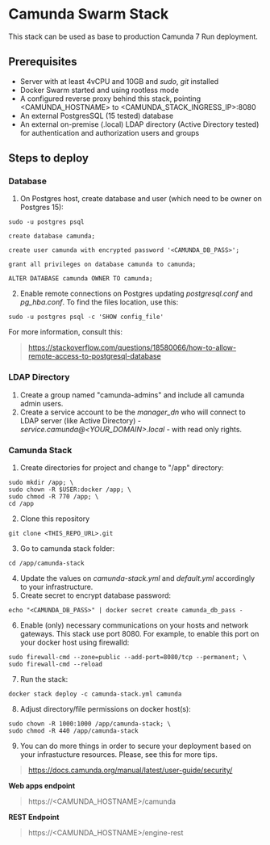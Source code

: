 # Camunda Swarm Stack
This stack can be used as base to production Camunda 7 Run deployment.
## Prerequisites
- Server with at least 4vCPU and 10GB and *sudo*, *git* installed
- Docker Swarm started and using rootless mode
- A configured reverse proxy behind this stack, pointing <CAMUNDA_HOSTNAME> to <CAMUNDA_STACK_INGRESS_IP>:8080
- An external PostgresSQL (15 tested) database
- An external on-premise (.local) LDAP directory (Active Directory tested) for authentication and authorization users and groups

## Steps to deploy
### Database
1) On Postgres host, create database and user (which need to be owner on Postgres 15):
````
sudo -u postgres psql
````
````
create database camunda;
````
````
create user camunda with encrypted password '<CAMUNDA_DB_PASS>';
````
````
grant all privileges on database camunda to camunda;
````
````
ALTER DATABASE camunda OWNER TO camunda;
````
2) Enable remote connections on Postgres updating _postgresql.conf_ and _pg_hba.conf_. To find the files location, use this:
````
sudo -u postgres psql -c 'SHOW config_file'
````
For more information, consult this:
>https://stackoverflow.com/questions/18580066/how-to-allow-remote-access-to-postgresql-database

### LDAP Directory
1) Create a group named "camunda-admins" and include all camunda admin users.
2) Create a service account to be the *manager_dn* who will connect to LDAP server (like Active Directory) - 
_service.camunda@<YOUR_DOMAIN>.local_ - with read only rights.

### Camunda Stack
1) Create directories for project and change to "/app" directory:
````
sudo mkdir /app; \
sudo chown -R $USER:docker /app; \
sudo chmod -R 770 /app; \
cd /app
````
2) Clone this repository
````
git clone <THIS_REPO_URL>.git
````
3) Go to camunda stack folder:
````
cd /app/camunda-stack
````
4) Update the values on _camunda-stack.yml_ and _default.yml_ accordingly to your infrastructure.
5) Create secret to encrypt database password:
````
echo "<CAMUNDA_DB_PASS>" | docker secret create camunda_db_pass -
````
6) Enable (only) necessary communications on your hosts and network gateways. This stack use port 8080.
For example, to enable this port on your docker host using firewalld:
````
sudo firewall-cmd --zone=public --add-port=8080/tcp --permanent; \
sudo firewall-cmd --reload
````
7) Run the stack:
````
docker stack deploy -c camunda-stack.yml camunda
````
8) Adjust directory/file permissions on docker host(s):
````
sudo chown -R 1000:1000 /app/camunda-stack; \
sudo chmod -R 440 /app/camunda-stack
````
9) You can do more things in order to secure your deployment based on your infrastucture resources. Please, see this for more tips. 
>https://docs.camunda.org/manual/latest/user-guide/security/

**Web apps endpoint**
>https://<CAMUNDA_HOSTNAME>/camunda

**REST Endpoint**
>https://<CAMUNDA_HOSTNAME>/engine-rest
